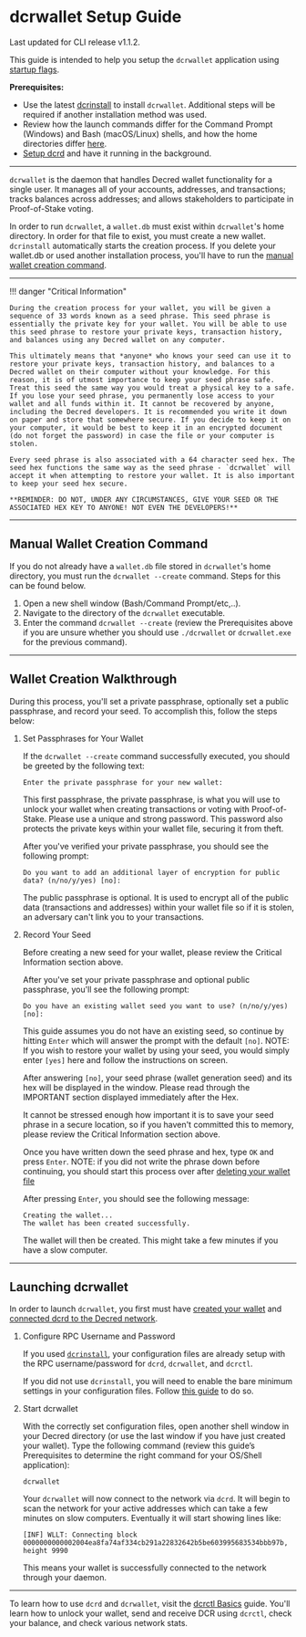 # dcrwallet Setup Guide 

Last updated for CLI release v1.1.2.

This guide is intended to help you setup the `dcrwallet` application using [startup flags](startup-basics.md#startup-command-flags). 

**Prerequisites:**

- Use the latest [dcrinstall](cli-installation.md) to install `dcrwallet`. Additional steps will be required if another installation method was used.
- Review how the launch commands differ for the Command Prompt (Windows) and Bash (macOS/Linux) shells, and how the home directories differ [here](os-differences.md).
- [Setup dcrd](dcrd-setup.md) and have it running in the background.

---

`dcrwallet` is the daemon that handles Decred wallet functionality for a single user. It manages all of your accounts, addresses, and transactions; tracks balances across addresses; and allows stakeholders to participate in Proof-of-Stake voting.

In order to run `dcrwallet`, a `wallet.db` must exist within `dcrwallet`'s home directory. In order for that file to exist, you must create a new wallet. `dcrinstall` automatically starts the creation process. If you delete your wallet.db or used another installation process, you'll have to run the [manual wallet creation command](#manual-wallet-creation-command).

---

!!! danger "Critical Information"

    During the creation process for your wallet, you will be given a sequence of 33 words known as a seed phrase. This seed phrase is essentially the private key for your wallet. You will be able to use this seed phrase to restore your private keys, transaction history, and balances using any Decred wallet on any computer.

    This ultimately means that *anyone* who knows your seed can use it to restore your private keys, transaction history, and balances to a Decred wallet on their computer without your knowledge. For this reason, it is of utmost importance to keep your seed phrase safe. Treat this seed the same way you would treat a physical key to a safe. If you lose your seed phrase, you permanently lose access to your wallet and all funds within it. It cannot be recovered by anyone, including the Decred developers. It is recommended you write it down on paper and store that somewhere secure. If you decide to keep it on your computer, it would be best to keep it in an encrypted document (do not forget the password) in case the file or your computer is stolen.

    Every seed phrase is also associated with a 64 character seed hex. The seed hex functions the same way as the seed phrase - `dcrwallet` will accept it when attempting to restore your wallet. It is also important to keep your seed hex secure.

    **REMINDER: DO NOT, UNDER ANY CIRCUMSTANCES, GIVE YOUR SEED OR THE ASSOCIATED HEX KEY TO ANYONE! NOT EVEN THE DEVELOPERS!**

---

## Manual Wallet Creation Command 

If you do not already have a `wallet.db` file stored in `dcrwallet`'s home directory, you must run the `dcrwallet --create` command. Steps for this can be found below. 

1. Open a new shell window (Bash/Command Prompt/etc,..).
1. Navigate to the directory of the `dcrwallet` executable.
1. Enter the command `dcrwallet --create` (review the Prerequisites above if you are unsure whether you should use `./dcrwallet` or `dcrwallet.exe` for the previous command).

---

## Wallet Creation Walkthrough 

During this process, you'll set a private passphrase, optionally set a public passphrase, and record your seed. To accomplish this, follow the steps below:

1. Set Passphrases for Your Wallet

    If the `dcrwallet --create` command successfully executed, you should be greeted by the following text:

    ```no-highlight
    Enter the private passphrase for your new wallet:
    ```

    This first passphrase, the private passphrase, is what you will use to unlock your wallet when creating transactions or voting with Proof-of-Stake. Please use a unique and strong password. This password also protects the private keys within your wallet file, securing it from theft.

    After you've verified your private passphrase, you should see the following prompt:

    ```no-highlight
    Do you want to add an additional layer of encryption for public data? (n/no/y/yes) [no]:
    ```

    The public passphrase is optional. It is used to encrypt all of the public data (transactions and addresses) within your wallet file so if it is stolen, an adversary can't link you to your transactions.

1. Record Your Seed

    Before creating a new seed for your wallet, please review the Critical Information section above.

    After you've set your private passphrase and optional public passphrase, you'll see the following prompt:

    ```no-highlight
    Do you have an existing wallet seed you want to use? (n/no/y/yes) [no]:
    ```

    This guide assumes you do not have an existing seed, so continue by hitting `Enter` which will answer the prompt with the default `[no]`. NOTE: If you wish to restore your wallet by using your seed, you would simply enter `[yes]` here and follow the instructions on screen.

    After answering `[no]`, your seed phrase (wallet generation seed) and its hex will be displayed in the window. Please read through the IMPORTANT section displayed immediately after the Hex.

    It cannot be stressed enough how important it is to save your seed phrase in a secure location, so if you haven't committed this to memory, please review the Critical Information section above.

    Once you have written down the seed phrase and hex, type `OK` and press `Enter`. NOTE: if you did not write the phrase down before continuing, you should start this process over after [deleting your wallet file](../../advanced/deleting-your-wallet.md)

    After pressing `Enter`, you should see the following message:

    ```no-highlight
    Creating the wallet...
    The wallet has been created successfully.
    ```

    The wallet will then be created. This might take a few minutes if you have a slow computer.

---

## Launching dcrwallet 

In order to launch `dcrwallet`, you first must have [created your wallet](#wallet-creation-walkthrough) and
[connected dcrd to the Decred network](dcrd-setup.md#connect-to-the-decred-network).

1. Configure RPC Username and Password

    If you used [`dcrinstall`](cli-installation.md), your configuration files are already setup with the RPC username/password for `dcrd`, `dcrwallet`, and `dcrctl`.

    If you did not use `dcrinstall`, you will need to enable the bare minimum settings in your configuration files. Follow [this guide](../../advanced/manual-cli-install.md#minimum-configuration) to do so.

1. Start dcrwallet

    With the correctly set configuration files, open another shell window in your Decred directory (or use the last window if you have just created your wallet). Type the following command (review this guide’s Prerequisites to determine the right command for your OS/Shell application):

    ```no-highlight
    dcrwallet
    ```

    Your `dcrwallet` will now connect to the network via `dcrd`. It will begin to scan the network for your active addresses which can take a few minutes on slow computers. Eventually it will start showing lines like:

    ```no-highlight
    [INF] WLLT: Connecting block 0000000000002004ea8fa74af334cb291a22832642b5be603995683534bbb97b, height 9990
    ```

    This means your wallet is successfully connected to the network
    through your daemon.

---

To learn how to use `dcrd` and  `dcrwallet`, visit the [dcrctl Basics](dcrctl-basics.md) guide. You'll learn how to unlock your wallet, send and receive DCR using `dcrctl`, check your balance, and check various network stats.
